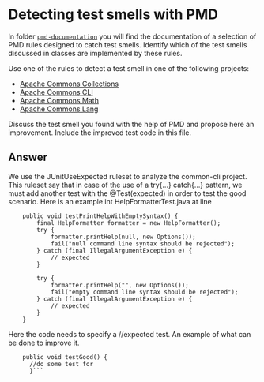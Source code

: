 # Detecting test smells with PMD

In folder [`pmd-documentation`](../pmd-documentation) you will find the documentation of a selection of PMD rules designed to catch test smells.
Identify which of the test smells discussed in classes are implemented by these rules.

Use one of the rules to detect a test smell in one of the following projects:

- [Apache Commons Collections](https://github.com/apache/commons-collections)
- [Apache Commons CLI](https://github.com/apache/commons-cli)
- [Apache Commons Math](https://github.com/apache/commons-math)
- [Apache Commons Lang](https://github.com/apache/commons-lang)

Discuss the test smell you found with the help of PMD and propose here an improvement.
Include the improved test code in this file.

## Answer

We use the JUnitUseExpected ruleset to analyze the common-cli project. This ruleset say that in case of the use of a try{...} catch{...} pattern, we must add another test with the @Test(expected) in order to test the good scenario. Here is an example int HelpFormatterTest.java at line 
```    @Test
    public void testPrintHelpWithEmptySyntax() {
        final HelpFormatter formatter = new HelpFormatter();
        try {
            formatter.printHelp(null, new Options());
            fail("null command line syntax should be rejected");
        } catch (final IllegalArgumentException e) {
            // expected
        }

        try {
            formatter.printHelp("", new Options());
            fail("empty command line syntax should be rejected");
        } catch (final IllegalArgumentException e) {
            // expected
        }
    }
 ```
Here the code needs to specify a //expected test. An example of what can be done to improve it.
    
```@Test(expected=IllegalArgumentException.class)
    public void testGood() {
      //do some test for
      }```
